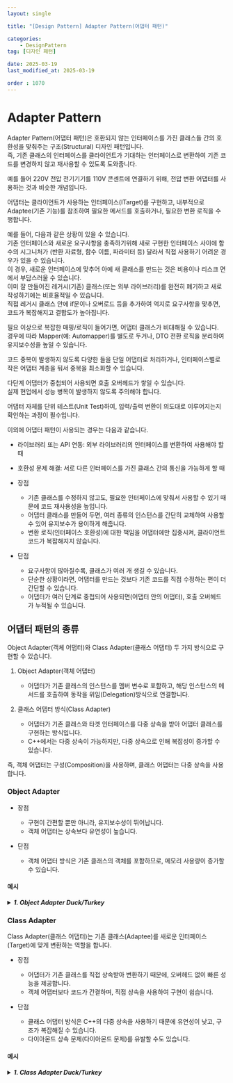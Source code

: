 ```yaml
---
layout: single

title: "[Design Pattern] Adapter Pattern(어댑터 패턴)"

categories:
    - DesignPattern
tag: [디자인 패턴]

date: 2025-03-19
last_modified_at: 2025-03-19

order : 1070
---
```


# Adapter Pattern

Adapter Pattern(어댑터 패턴)은 호환되지 않는 인터페이스를 가진 클래스들 간의 호환성을 맞춰주는 구조(Structural) 디자인 패턴입니다.  
즉, 기존 클래스의 인터페이스를 클라이언트가 기대하는 인터페이스로 변환하여 기존 코드를 변경하지 않고 재사용할 수 있도록 도와줍니다.

예를 들어 220V 전압 전기기기를 110V 콘센트에 연결하기 위해, 전압 변환 어댑터를 사용하는 것과 비슷한 개념입니다.

어댑터는 클라이언트가 사용하는 인터페이스(ITarget)를 구현하고, 내부적으로 Adaptee(기존 기능)를 참조하여 필요한 메서드를 호출하거나, 필요한 변환 로직을 수행합니다.

예를 들어, 다음과 같은 상황이 있을 수 있습니다.  
기존 인터페이스와 새로운 요구사항을 충족하기위해 새로 구현한 인터페이스 사이에 함수의 시그니처가 (반환 자료형, 함수 이름, 파라미터 등) 달라서 직접 사용하기 어려운 경우가 있을 수 있습니다.  
이 경우, 새로운 인터페이스에 맞추어 아예 새 클래스를 만드는 것은 비용이나 리스크 면에서 부담스러울 수 있습니다.  
이미 잘 만들어진 레거시(기존) 클래스(또는 외부 라이브러리)를 완전히 폐기하고 새로 작성하기에는 비효율적일 수 있습니다.  
직접 레거시 클래스 안에 if문이나 오버로드 등을 추가하여 억지로 요구사항을 맞추면, 코드가 복잡해지고 결합도가 높아집니다.

필요 이상으로 복잡한 매핑/로직이 들어가면, 어댑터 클래스가 비대해질 수 있습니다.  
경우에 따라 Mapper(예: Automapper)를 별도로 두거나, DTO 전환 로직을 분리하여 유지보수성을 높일 수 있습니다.

코드 중복이 발생하지 않도록 다양한 들을 단일 어댑터로 처리하거나, 인터페이스별로 작은 어댑터 계층을 둬서 중복을 최소화할 수 있습니다.

다단계 어댑터가 중첩되어 사용되면 호출 오버헤드가 쌓일 수 있습니다.  
실제 현업에서 성능 병목이 발생하지 않도록 주의해야 합니다.

어댑터 자체를 단위 테스트(Unit Test)하여, 입력/출력 변환이 의도대로 이루어지는지 확인하는 과정이 필수입니다.

이외에 어댑터 패턴이 사용되는 경우는 다음과 같습니다.

+ 라이브러리 또는 API 연동: 외부 라이브러리의 인터페이스를 변환하여 사용해야 할 때
+ 호환성 문제 해결: 서로 다른 인터페이스를 가진 클래스 간의 통신을 가능하게 할 때

+ 장점
    - 기존 클래스를 수정하지 않고도, 필요한 인터페이스에 맞춰서 사용할 수 있기 때문에 코드 재사용성을 높입니다.
    - 어댑터 클래스를 만들어 두면, 여러 종류의 인스턴스를 간단히 교체하여 사용할 수 있어 유지보수가 용이하게 해줍니다.
    - 변환 로직(인터페이스 호환성)에 대한 책임을 어댑터에만 집중시켜, 클라이언트 코드가 복잡해지지 않습니다.

+ 단점
    - 요구사항이 많아질수록, 클래스가 여러 개 생길 수 있습니다.
    - 단순한 상황이라면, 어댑터를 만드는 것보다 기존 코드를 직접 수정하는 편이 더 간단할 수 있습니다.
    - 어댑터가 여러 단계로 중첩되어 사용되면(어댑터 안의 어댑터), 호출 오버헤드가 누적될 수 있습니다.

## 어댑터 패턴의 종류

Object Adapter(객체 어댑터)와 Class Adapter(클래스 어댑터) 두 가지 방식으로 구현할 수 있습니다.

1. Object Adapter(객체 어댑터)
    - 어댑터가 기존 클래스의 인스턴스를 멤버 변수로 포함하고, 해당 인스턴스의 메서드를 호출하여 동작을 위임(Delegation)방식으로 연결합니다.
    
2. 클래스 어댑터 방식(Class Adapter)
    - 어댑터가 기존 클래스와 타겟 인터페이스를 다중 상속을 받아 어댑터 클래스를 구현하는 방식입니다.
    - C++에서는 다중 상속이 가능하지만, 다중 상속으로 인해 복잡성이 증가할 수 있습니다.

즉, 객체 어댑터는 구성(Composition)을 사용하며, 클래스 어댑터는 다중 상속을 사용합니다.

### Object Adapter

+ 장점
    - 구현이 간편할 뿐만 아니라, 유지보수성이 뛰어납니다.
    - 객체 어댑터는 상속보다 유연성이 높습니다.

+ 단점
    - 객체 어댑터 방식은 기존 클래스의 객체를 포함하므로, 메모리 사용량이 증가할 수 있습니다.

#### 예시

<details>
<summary><h5 style="display: inline;">1. Object Adapter Duck/Turkey</h5></summary>
<div markdown="1">

`Duck` 인터페이스에는 `Quack()`, `Fly()` 같은 메서드가 있습니다.  
`Turkey` 인터페이스에는 `Gobble()`, `FlyShortDistance()` 같은 메서드가 있습니다.  
`Duck` 인터페이스를 쓰는 코드는 `Turkey` 인터페이스만 제공되는 객체와 직접 호환되지 않으므로, 어댑터가 중간에서 변환 역할을 해주어야 합니다.

```cpp
#include <iostream>
#include <memory>

// 인터페이스
class IDuck
{
public:
    virtual void Quack() const = 0;
    virtual void Fly() const = 0;
    virtual ~IDuck() = default;
};

class ITurkey
{
public:
    virtual void Gobble() const = 0;
    virtual void FlyShortDistance() const = 0;
    virtual ~ITurkey() = default;
};

// 구상 클래스
class MallardDuck : public IDuck
{
public:
    void Quack() const override
    {
        std::cout << "Duck: Quack!" << std::endl;
    }

    void Fly() const override
    {
        std::cout << "Duck: I'm flying far..." << std::endl;
    }
};

class WildTurkey : public ITurkey
{
public:
    void Gobble() const override
    {
        std::cout << "Turkey: Gobble gobble!" << std::endl;
    }

    void FlyShortDistance() const override
    {
        std::cout << "Turkey: I'm flying a short distance..." << std::endl;
    }
};

// TurkeyAdapter는 IDuck(Duck 인터페이스)을 구현하고, 내부에서 ITurkey를 참조합니다.
// Quack()를 호출하면 Gobble()로, Fly()를 호출하면 FlyShortDistance()를 여러 번 호출하도록 바꿔주는 식입니다.
class TurkeyAdapter : public IDuck
{
private:
    std::shared_ptr<ITurkey> turkey;

public:
    explicit TurkeyAdapter(std::shared_ptr<ITurkey> t) : turkey(std::move(t)) {}

    void Quack() const override
    {
        // Duck의 Quack()을 Turkey의 Gobble()로 변환합니다.
        turkey->Gobble();
    }

    void Fly() const override
    {
        // 오리는 멀리 날 수 있지만, 칠면조는 짧은 거리만 날 수 있으므로
        // 여러 번 호출해 보정하는 방식으로 처리 가능합니다.
        for (int i = 0; i < 5; ++i)
        {
            turkey->FlyShortDistance();
        }
    }
};

int main()
{
    // 1) 오리 객체는 그대로 사용 가능합니다.
    std::unique_ptr<IDuck> duck = std::make_unique<MallardDuck>();
    duck->Quack(); // "Duck: Quack!"
    duck->Fly();   // "Duck: I'm flying far..."

    // 2) 칠면조 객체(ITurkey)는 오리 인터페이스(IDuck)와 호환되지 않습니다.
    std::shared_ptr<ITurkey> turkey = std::make_shared<WildTurkey>();

    // 3) 칠면조를 오리처럼 사용하고 싶다면, TurkeyAdapter를 이용합니다.
    std::unique_ptr<IDuck> turkeyAdapter = std::make_unique<TurkeyAdapter>(turkey);
    turkeyAdapter->Quack(); // 내부적으로 turkey->Gobble() 호출
    turkeyAdapter->Fly();   // 내부적으로 여러 번 FlyShortDistance() 호출
}
```

실행을 통해 출력되는 결과는 다음과 같습니다.

```
Duck: Quack!
Duck: I'm flying far...
Turkey: Gobble gobble!
Turkey: I'm flying a short distance...
Turkey: I'm flying a short distance...
Turkey: I'm flying a short distance...
Turkey: I'm flying a short distance...
Turkey: I'm flying a short distance...
```

</div>
</details>

### Class Adapter

Class Adapter(클래스 어댑터)는 기존 클래스(Adaptee)를 새로운 인터페이스(Target)에 맞게 변환하는 역할을 합니다.

+ 장점
    - 어댑터가 기존 클래스를 직접 상속받아 변환하기 때문에, 오버헤드 없이 빠른 성능을 제공합니다.
    - 객체 어댑터보다 코드가 간결하며, 직접 상속을 사용하여 구현이 쉽습니다.

+ 단점
    - 클래스 어댑터 방식은 C++의 다중 상속을 사용하기 때문에 유연성이 낮고, 구조가 복잡해질 수 있습니다.
    - 다이아몬드 상속 문제(다이아몬드 문제)를 유발할 수도 있습니다.

#### 예시

<details>
<summary><h5 style="display: inline;">1. Class Adapter Duck/Turkey</h5></summary>
<div markdown="1">

`Duck` 인터페이스에는 `Quack()`, `Fly()` 같은 메서드가 있습니다.  
`Turkey` 인터페이스에는 `Gobble()`, `FlyShortDistance()` 같은 메서드가 있습니다.  
`Duck` 인터페이스를 쓰는 코드는 `Turkey` 인터페이스만 제공되는 객체와 직접 호환되지 않으므로, 어댑터가 중간에서 변환 역할을 해주어야 합니다.

```cpp
#include <iostream>
#include <memory>

// 인터페이스
class IDuck
{
public:
    virtual void Quack() const = 0;
    virtual void Fly() const = 0;
    virtual ~IDuck() = default;
};

class ITurkey
{
public:
    virtual void Gobble() const = 0;
    virtual void FlyShortDistance() const = 0;
    virtual ~ITurkey() = default;
};

// 구상 클래스
class MallardDuck : public IDuck
{
public:
    void Quack() const override
    {
        std::cout << "Duck: Quack!" << std::endl;
    }

    void Fly() const override
    {
        std::cout << "Duck: I'm flying far..." << std::endl;
    }
};

class WildTurkey : public ITurkey
{
public:
    void Gobble() const override
    {
        std::cout << "Turkey: Gobble gobble!" << std::endl;
    }

    void FlyShortDistance() const override
    {
        std::cout << "Turkey: I'm flying a short distance..." << std::endl;
    }
};

// 클래스 어댑터: 다중 상속을 사용하여 ITurkey → IDuck 변환
class TurkeyAdapter : public IDuck, private WildTurkey
{
public:
    void Quack() const override
    {
        // Duck의 Quack()을 Turkey의 Gobble()로 변환
        Gobble(); // WildTurkey의 Gobble()을 직접 호출
    }

    void Fly() const override
    {
        // 오리는 멀리 날지만, 칠면조는 짧게 날 수 있으므로 보정
        for (int i = 0; i < 5; ++i)
        {
            FlyShortDistance(); // WildTurkey의 FlyShortDistance() 호출
        }
    }
};

int main()
{
    // 1) 오리 객체
    std::unique_ptr<IDuck> duck = std::make_unique<MallardDuck>();
    duck->Quack();  // "Duck: Quack!"
    duck->Fly();    // "Duck: I'm flying far..."

    // 2) 칠면조 객체 (원래 IDuck과 호환되지 않음)
    std::unique_ptr<ITurkey> turkey = std::make_unique<WildTurkey>();
    //turkey->Gobble();
    //turkey->FlyShortDistance();

    // 3) 클래스를 이용한 어댑터 (WildTurkey → IDuck)
    std::unique_ptr<IDuck> turkeyAdapter = std::make_unique<TurkeyAdapter>();
    turkeyAdapter->Quack(); // 내부적으로 Gobble() 호출
    turkeyAdapter->Fly();   // 내부적으로 여러 번 FlyShortDistance() 호출
}
```

실행을 통해 출력되는 결과는 다음과 같습니다.

```
Duck: Quack!
Duck: I'm flying far...
Turkey: Gobble gobble!
Turkey: I'm flying a short distance...
Turkey: I'm flying a short distance...
Turkey: I'm flying a short distance...
Turkey: I'm flying a short distance...
Turkey: I'm flying a short distance...
```

</div>
</details>